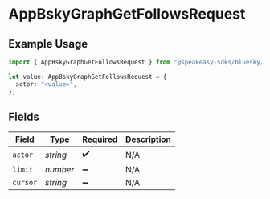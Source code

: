 # AppBskyGraphGetFollowsRequest

## Example Usage

```typescript
import { AppBskyGraphGetFollowsRequest } from "@speakeasy-sdks/bluesky/models/operations";

let value: AppBskyGraphGetFollowsRequest = {
  actor: "<value>",
};
```

## Fields

| Field              | Type               | Required           | Description        |
| ------------------ | ------------------ | ------------------ | ------------------ |
| `actor`            | *string*           | :heavy_check_mark: | N/A                |
| `limit`            | *number*           | :heavy_minus_sign: | N/A                |
| `cursor`           | *string*           | :heavy_minus_sign: | N/A                |